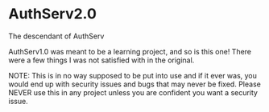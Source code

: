 # AuthServ2.0
The descendant of AuthServ

AuthServ1.0 was meant to be a learning project, and so is this one!
There were a few things I was not satisfied with in the original.

NOTE: This is in no way supposed to be put into use and if it ever was, you would end up with security issues and bugs that may never be fixed. Please NEVER use this in any project unless you are confident you want a security issue.
